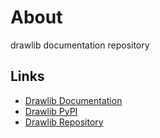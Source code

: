 # About

drawlib documentation repository

## Links

- [Drawlib Documentation](https://www.drawlib.com)
- [Drawlib PyPI](https://pypi.org/project/drawlib/)
- [Drawlib Repository](https://github.com/yuichi110/drawlib)
